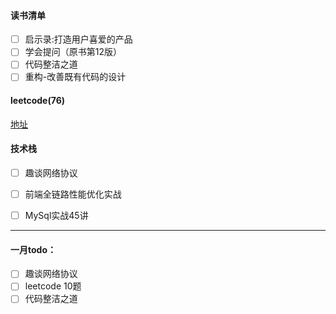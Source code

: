 #### 读书清单

* [ ] 启示录:打造用户喜爱的产品
* [ ] 学会提问（原书第12版）
* [ ] 代码整洁之道
* [ ] 重构-改善既有代码的设计

#### leetcode(76)

[地址](https://github.com/linpan/matrix/blob/master/refs/leetcode.md)

#### 技术栈

* [ ] 趣谈网络协议
* [ ] 前端全链路性能优化实战
* [ ] MySql实战45讲


---
#### 一月todo：

* [ ] 趣谈网络协议
* [ ] leetcode 10题
* [ ] 代码整洁之道